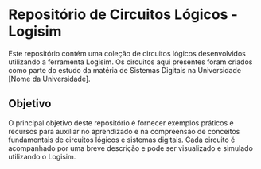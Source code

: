 # Repositório de Circuitos Lógicos - Logisim

Este repositório contém uma coleção de circuitos lógicos desenvolvidos utilizando a ferramenta Logisim. Os circuitos aqui presentes foram criados como parte do estudo da matéria de Sistemas Digitais na Universidade [Nome da Universidade].

## Objetivo

O principal objetivo deste repositório é fornecer exemplos práticos e recursos para auxiliar no aprendizado e na compreensão de conceitos fundamentais de circuitos lógicos e sistemas digitais. Cada circuito é acompanhado por uma breve descrição e pode ser visualizado e simulado utilizando o Logisim.

